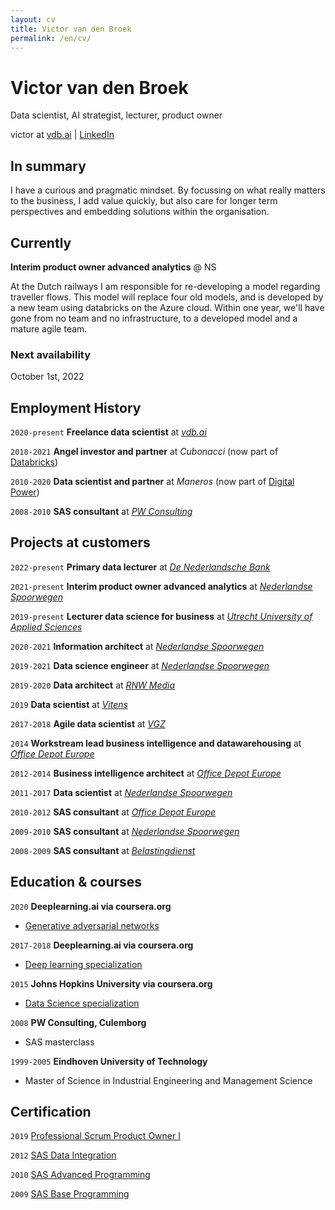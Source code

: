 ```yaml
---
layout: cv
title: Victor van den Broek
permalink: /en/cv/
---
```

# Victor van den Broek
Data scientist, AI strategist, lecturer, product owner

<div id="webaddress">
victor at <a href="https://vdb.ai/en/">vdb.ai</a> | <a href="https://www.linkedin.com/in/victorvdb/">LinkedIn</a>
</div>

## In summary

I have a curious and pragmatic mindset. By focussing on what really matters to the business, I add value quickly, but also care for longer term perspectives and embedding solutions within the organisation.

## Currently

__Interim product owner advanced analytics__ @ NS

At the Dutch railways I am responsible for re-developing a model regarding traveller flows. This model will replace four old models, and is developed by a new team using databricks on the Azure cloud. Within one year, we'll have gone from no team and no infrastructure, to a developed model and a mature agile team.

### Next availability

October 1st, 2022

## Employment History
`2020-present`
__Freelance data scientist__ at [_vdb.ai_](https://vdb.ai)

`2018-2021`
__Angel investor and partner__ at _Cubonacci_ (now part of [Databricks](https://databricks.com/blog/2021/07/02/a-shared-vision-for-data-teams-why-cubonacci-joined-databricks.html))

`2010-2020`
__Data scientist and partner__ at _Maneros_ (now part of [Digital Power](https://digital-power.com/maneros))

`2008-2010`
__SAS consultant__ at [_PW Consulting_](https://www.pwconsulting.nl)

## Projects at customers

`2022-present`
__Primary data lecturer__ at [_De Nederlandsche Bank_](https://www.dnb.nl/en/)

`2021-present`
__Interim product owner advanced analytics__ at [_Nederlandse Spoorwegen_](https://www.ns.nl/en)

`2019-present`
__Lecturer data science for business__ at [_Utrecht University of Applied Sciences_](https://www.internatonalhu.com)

`2020-2021`
__Information architect__ at [_Nederlandse Spoorwegen_](https://www.ns.nl/en)

`2019-2021`
__Data science engineer__ at [_Nederlandse Spoorwegen_](https://www.ns.nl/en)

`2019-2020`
__Data architect__ at [_RNW Media_](https://www.rnw.org)

`2019`
__Data scientist__ at [_Vitens_](https://www.vitens.nl)

`2017-2018`
__Agile data scientist__ at [_VGZ_](https://www.vgz.nl/english)

`2014`
__Workstream lead business intelligence and datawarehousing__ at [_Office Depot Europe_](https://www.officedepot.eu)

`2012-2014`
__Business intelligence architect__ at [_Office Depot Europe_](https://www.officedepot.eu)

`2011-2017`
__Data scientist__ at [_Nederlandse Spoorwegen_](https://www.ns.nl/en)

`2010-2012`
__SAS consultant__ at [_Office Depot Europe_](https://www.officedepot.eu)

`2009-2010`
__SAS consultant__ at [_Nederlandse Spoorwegen_](https://www.ns.nl/en)

`2008-2009`
__SAS consultant__ at [_Belastingdienst_](https://www.belastingdienst.nl/wps/wcm/connect/en/individuals/individuals)


## Education & courses

`2020`
__Deeplearning.ai via coursera.org__
- [Generative adversarial networks](https://coursera.org/share/d1490e08649f1555629f246e82cae349)

`2017-2018`
__Deeplearning.ai via coursera.org__
- [Deep learning specialization](https://coursera.org/share/9632c7003388406a8c5efad9c727302a)

`2015`
__Johns Hopkins University via coursera.org__
- [Data Science specialization](https://coursera.org/share/785ee18a8f8355d65a8e50f434625206)

`2008`
__PW Consulting, Culemborg__
- SAS masterclass

`1999-2005`
__Eindhoven University of Technology__
- Master of Science in Industrial Engineering and Management Science


## Certification

`2019`
[Professional Scrum Product Owner I](https://www.credly.com/badges/f30f95e1-5fed-49bb-8e06-74cf9e5ff5ca/public_url)

`2012`
[SAS Data Integration](https://www.credly.com/badges/43a617e5-ad93-4f1a-8531-e1e239f6ba66/public_url)

`2010`
[SAS Advanced Programming](https://www.credly.com/badges/1359fb4a-7962-40d6-81e7-a3e65a8b143a/public_url)

`2009`
[SAS Base Programming](https://www.credly.com/badges/36005d4f-630b-4a84-8945-e56cc4f172d9/public_url)
